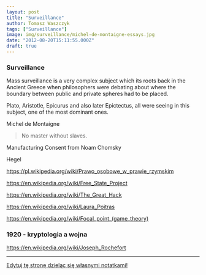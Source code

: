 ```yaml
---
layout: post
title: "Surveillance"
author: Tomasz Waszczyk
tags: ["Surveillance"]
image: img/surveillance/michel-de-montaigne-essays.jpg
date: "2012-08-20T15:11:55.000Z"
draft: true
---
```


### Surveillance

Mass surveillance is a very complex subject which its roots back in the Ancient Greece when philosophers were debating about where the boundary between public and private spheres had to be placed.

Plato, Aristotle, Epicurus and also later Epictectus, all were seeing in this subject, one of the most dominant ones.

Michel de Montaigne

> No master without slaves.

Manufacturing Consent from Noam Chomsky

Hegel

https://pl.wikipedia.org/wiki/Prawo_osobowe_w_prawie_rzymskim

https://en.wikipedia.org/wiki/Free_State_Project

https://en.wikipedia.org/wiki/The_Great_Hack

https://en.wikipedia.org/wiki/Laura_Poitras

https://en.wikipedia.org/wiki/Focal_point_(game_theory)

### 1920 - kryptologia a wojna

https://en.wikipedia.org/wiki/Joseph_Rochefort

---

<a href="https://github.com/TomaszWaszczyk/historia.waszczyk.com/edit/master/src/content/surveillance.md" target="_blank">Edytuj tę stronę dzieląc się własnymi notatkami!</a>
